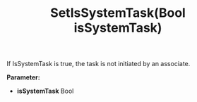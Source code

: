 ﻿---
uid: crmscript_ref_NSBatchTaskInfo_SetIsSystemTask
title: SetIsSystemTask(Bool isSystemTask)
intellisense: NSBatchTaskInfo.SetIsSystemTask
keywords: NSBatchTaskInfo, GetIsSystemTask
so.topic: reference
---

If IsSystemTask is true, the task is not initiated by an associate.

**Parameter:** 
 - **isSystemTask** Bool

